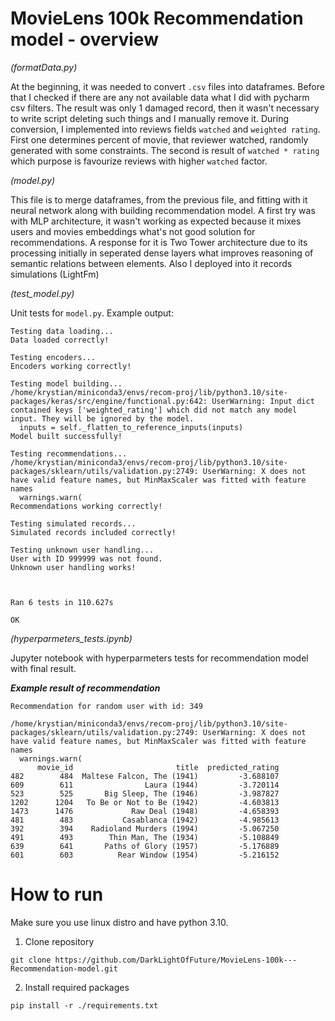 # MovieLens 100k Recommendation model - overview
*(formatData.py)*

At the beginning, it was needed to convert `.csv` files into dataframes. Before that I checked if there are any not available data what I did with pycharm csv filters.
The result was only 1 damaged record, then it wasn't necessary to write script deleting such things and I manually remove it.
During conversion, I implemented into reviews fields `watched` and `weighted rating`. First one determines percent of movie, that reviewer watched, randomly generated with some constraints. The second is result of `watched * rating` which purpose is favourize reviews with higher `watched` factor.

*(model.py)*

This file is to merge dataframes, from the previous file, and fitting with it neural network along with building recommendation model. A first try was with MLP architecture, it wasn't working as expected because it mixes users and movies embeddings what's not good solution for recommendations. A response for it is Two Tower architecture due to its processing initially in seperated dense layers what improves reasoning of semantic relations between elements. Also I deployed into it records simulations (LightFm)

*(test_model.py)*

Unit tests for `model.py`. Example output:
```
Testing data loading...
Data loaded correctly!

Testing encoders...
Encoders working correctly!

Testing model building...
/home/krystian/miniconda3/envs/recom-proj/lib/python3.10/site-packages/keras/src/engine/functional.py:642: UserWarning: Input dict contained keys ['weighted_rating'] which did not match any model input. They will be ignored by the model.
  inputs = self._flatten_to_reference_inputs(inputs)
Model built successfully!

Testing recommendations...
/home/krystian/miniconda3/envs/recom-proj/lib/python3.10/site-packages/sklearn/utils/validation.py:2749: UserWarning: X does not have valid feature names, but MinMaxScaler was fitted with feature names
  warnings.warn(
Recommendations working correctly!

Testing simulated records...
Simulated records included correctly!

Testing unknown user handling...
User with ID 999999 was not found.
Unknown user handling works!



Ran 6 tests in 110.627s

OK
```

*(hyperparmeters_tests.ipynb)*

Jupyter notebook with hyperparmeters tests for recommendation model with final result.

***Example result of recommendation***
```
Recommendation for random user with id: 349

/home/krystian/miniconda3/envs/recom-proj/lib/python3.10/site-packages/sklearn/utils/validation.py:2749: UserWarning: X does not have valid feature names, but MinMaxScaler was fitted with feature names
  warnings.warn(
      movie_id                       title  predicted_rating
482        484  Maltese Falcon, The (1941)         -3.688107
609        611                Laura (1944)         -3.720114
523        525       Big Sleep, The (1946)         -3.987827
1202      1204   To Be or Not to Be (1942)         -4.603813
1473      1476             Raw Deal (1948)         -4.658393
481        483           Casablanca (1942)         -4.985613
392        394    Radioland Murders (1994)         -5.067250
491        493        Thin Man, The (1934)         -5.108849
639        641       Paths of Glory (1957)         -5.176889
601        603          Rear Window (1954)         -5.216152
```

# How to run
Make sure you use linux distro and have python 3.10.

1. Clone repository
```
git clone https://github.com/DarkLightOfFuture/MovieLens-100k---Recommendation-model.git
```
2. Install required packages
```
pip install -r ./requirements.txt
```

